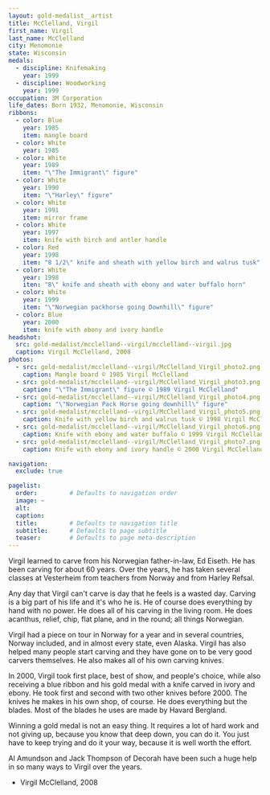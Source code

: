 ```yaml
---
layout: gold-medalist__artist
title: McClelland, Virgil
first_name: Virgil
last_name: McClelland
city: Menomonie
state: Wisconsin
medals: 
  - discipline: Knifemaking
    year: 1999
  - discipline: Woodworking
    year: 1999
occupation: 3M Corporation
life_dates: Born 1932, Menomonie, Wisconsin
ribbons:
  - color: Blue
    year: 1985
    item: mangle board
  - color: White
    year: 1985
  - color: White
    year: 1989
    item: "\"The Immigrant\" figure"
  - color: White
    year: 1990
    item: "\"Harley\" figure"
  - color: White
    year: 1991
    item: mirror frame
  - color: White
    year: 1997
    item: knife with birch and antler handle
  - color: Red 
    year: 1998
    item: "8 1/2\" knife and sheath with yellow birch and walrus tusk"
  - color: White
    year: 1998
    iten: "8\" knife and sheath with ebony and water buffalo horn"
  - color: White
    year: 1999
    item: "\"Norwegian packhorse going Downhill\" figure"
  - color: Blue
    year: 2000
    item: knife with ebony and ivory handle    
headshot:
  src: gold-medalist/mcclelland--virgil/mcclelland--virgil.jpg
  caption: Virgil McClelland, 2008
photos:
  - src: gold-medalist/mcclelland--virgil/McClelland_Virgil_photo2.png
    caption: Mangle board © 1985 Virgil McClelland
  - src: gold-medalist/mcclelland--virgil/McClelland_Virgil_photo3.png
    caption: "\"The Immigrant\" figure © 1989 Virgil McClelland"
  - src: gold-medalist/mcclelland--virgil/McClelland_Virgil_photo4.png
    caption: "\"Norwegian Pack Horse going downhill\" figure" 
  - src: gold-medalist/mcclelland--virgil/McClelland_Virgil_photo5.png
    caption: Knife with yellow birch and walrus tusk © 1998 Virgil McClelland
  - src: gold-medalist/mcclelland--virgil/McClelland_Virgil_photo6.png
    caption: Knife with ebony and water buffalo © 1999 Virgil McClelland
  - src: gold-medalist/mcclelland--virgil/McClelland_Virgil_photo7.png
    caption: Knife with ebony and ivory handle © 2000 Virgil McClelland     

navigation:
  exclude: true

pagelist:
  order:         # Defaults to navigation order  
  image: ~
  alt:
  caption:
  title:         # Defaults to navigation title
  subtitle:      # Defaults to page subtitle
  teaser:        # Defaults to page meta-description  
---
```

Virgil learned to carve from his Norwegian father-in-law, Ed Eiseth.  He has been carving for about 60 years. Over the years, he has taken several classes at Vesterheim from teachers from Norway and from Harley Refsal.
 
Any day that Virgil can't carve is day that he feels is a wasted day.  Carving is a big part of his life and it's who he is.  He of course does everything by hand with no power.  He does all of his carving in the living room.  He does acanthus, relief, chip, flat plane, and in the round; all things Norwegian.
 
Virgil had a piece on tour in Norway for a year and in several countries, Norway included, and in almost every state, even Alaska.  Virgil has also helped many people start carving and they have gone on to be very good carvers themselves.  He also makes all of his own carving knives.
 
In 2000, Virgil took first place, best of show, and people's choice, while also receiving a blue ribbon and his gold medal with a knife carved in ivory and ebony. He took first and second with two other knives before 2000.  The knives he makes in his own shop, of course.  He does everything but the blades.  Most of the blades he uses are made by Havard Bergland.  
 
Winning a gold medal is not an easy thing.  It requires a lot of hard work and not giving up, because you know that deep down, you can do it.  You just have to keep trying and do it your way, because it is well worth the effort.  
 
Al Amundson and Jack Thompson of Decorah have been such a huge help in so many ways to Virgil over the years.

- Virgil McClelland, 2008
